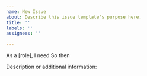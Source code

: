 ```yaml
---
name: New Issue
about: Describe this issue template's purpose here.
title: ''
labels: ''
assignees: ''

---
```


As a [role],
I need 
So then

Description or additional information:
